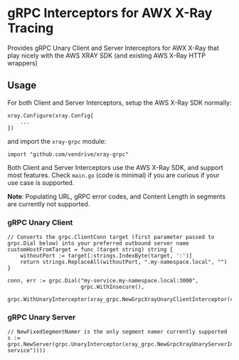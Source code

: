 # gRPC Interceptors for AWX X-Ray Tracing

Provides gRPC Unary Client and Server Interceptors for AWX X-Ray that play nicely with the AWS XRAY SDK (and existing AWS X-Ray HTTP wrappers)

## Usage

For both Client and Server Interceptors, setup the AWS X-Ray SDK normally:

```
xray.Configure(xray.Config{
    ...
})
```

and import the `xray-grpc` module:

```
import "github.com/vendrive/xray-grpc"
```

Both Client and Server Interceptors use the AWS X-Ray SDK, and support most features. Check `main.go` (code is minimal) if you are curious if your use case is supported.

**Note**: Populating URL, gRPC error codes, and Content Length in segments are currently not supported.

### gRPC Unary Client

```
// Converts the grpc.ClientConn target (first parameter passed to grpc.Dial below) into your preferred outbound server name
customHostFromTarget = func (target string) string {
    withoutPort := target[:strings.IndexByte(target, ':')]
    return strings.ReplaceAll(withoutPort, ".my-namespace.local", "")
}

conn, err := grpc.Dial("my-service.my-namespace.local:3000",
                       grpc.WithInsecure(),
                       grpc.WithUnaryInterceptor(xray_grpc.NewGrpcXrayUnaryClientInterceptor(customHostFromTarget)))
```

### gRPC Unary Server

```
// NewFixedSegmentNamer is the only segment namer currently supported
s := grpc.NewServer(grpc.UnaryInterceptor(xray_grpc.NewGrpcXrayUnaryServerInterceptor(xray.NewFixedSegmentNamer("my-service"))))
```